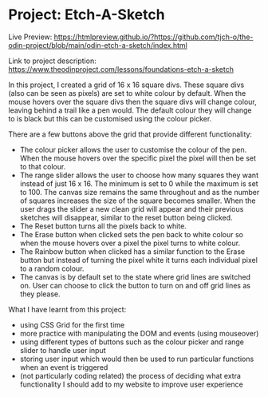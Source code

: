# Project: Etch-A-Sketch

Live Preview: https://htmlpreview.github.io/?https://github.com/tjch-o/the-odin-project/blob/main/odin-etch-a-sketch/index.html

Link to project description: https://www.theodinproject.com/lessons/foundations-etch-a-sketch

In this project, I created a grid of 16 x 16 square divs. These square divs (also can be seen as pixels) are set to 
white colour by default. When the mouse hovers over the square divs then the square divs will change colour, 
leaving behind a trail like a pen would.
The default colour they will change to is black but this can be customised using the colour picker.

There are a few buttons above the grid that provide different functionality:
- The colour picker allows the user to customise the colour of the pen. When the mouse hovers over the specific
pixel the pixel will then be set to that colour.
- The range slider allows the user to choose how many squares they want instead of just 16 x 16. 
The minimum is set to 0 while the maximum is set to 100. 
The canvas size remains the same throughout and as the number of squares increases the size of the square becomes smaller.
When the user drags the slider a new clean grid will appear and their previous sketches will disappear, similar to the reset button being clicked.
- The Reset button turns all the pixels back to white.
- The Erase button when clicked sets the pen back to white colour so when the mouse hovers over a pixel the pixel turns to white colour.
- The Rainbow button when clicked has a similar function to the Erase button but instead of turning the pixel white it turns each individual pixel to a random colour.
- The canvas is by default set to the state where grid lines are switched on. User can choose to click 
the button to turn on and off grid lines as they please.

What I have learnt from this project:
- using CSS Grid for the first time
- more practice with manipulating the DOM and events (using mouseover)
- using different types of buttons such as the colour picker and range slider to handle user input
- storing user input which would then be used to run particular functions when an event is triggered
- (not particularly coding related) the process of deciding what extra functionality I should add to my website to improve user experience 
